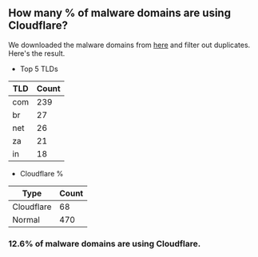 ## How many % of malware domains are using Cloudflare?


We downloaded the malware domains from [here](https://urlhaus.abuse.ch) and filter out duplicates.
Here's the result.


[//]: # (start replacement)


- Top 5 TLDs

| TLD | Count |
| --- | --- |
| com | 239 |
| br | 27 |
| net | 26 |
| za | 21 |
| in | 18 |


- Cloudflare %

| Type | Count |
| --- | --- |
| Cloudflare | 68 |
| Normal | 470 |


### 12.6% of malware domains are using Cloudflare.